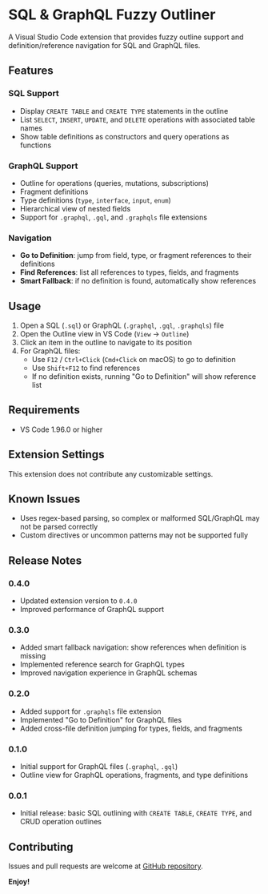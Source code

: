 # SQL & GraphQL Fuzzy Outliner

A Visual Studio Code extension that provides fuzzy outline support and definition/reference navigation for SQL and GraphQL files.

## Features

### SQL Support

- Display `CREATE TABLE` and `CREATE TYPE` statements in the outline
- List `SELECT`, `INSERT`, `UPDATE`, and `DELETE` operations with associated table names
- Show table definitions as constructors and query operations as functions

### GraphQL Support

- Outline for operations (queries, mutations, subscriptions)
- Fragment definitions
- Type definitions (`type`, `interface`, `input`, `enum`)
- Hierarchical view of nested fields
- Support for `.graphql`, `.gql`, and `.graphqls` file extensions

### Navigation

- **Go to Definition**: jump from field, type, or fragment references to their definitions
- **Find References**: list all references to types, fields, and fragments
- **Smart Fallback**: if no definition is found, automatically show references

## Usage

1. Open a SQL (`.sql`) or GraphQL (`.graphql`, `.gql`, `.graphqls`) file
2. Open the Outline view in VS Code (`View` -> `Outline`)
3. Click an item in the outline to navigate to its position
4. For GraphQL files:
   - Use `F12` / `Ctrl+Click` (`Cmd+Click` on macOS) to go to definition
   - Use `Shift+F12` to find references
   - If no definition exists, running "Go to Definition" will show reference list

## Requirements

- VS Code 1.96.0 or higher

## Extension Settings

This extension does not contribute any customizable settings.

## Known Issues

- Uses regex-based parsing, so complex or malformed SQL/GraphQL may not be parsed correctly
- Custom directives or uncommon patterns may not be supported fully

## Release Notes

### 0.4.0

- Updated extension version to `0.4.0`
- Improved performance of GraphQL support

### 0.3.0

- Added smart fallback navigation: show references when definition is missing
- Implemented reference search for GraphQL types
- Improved navigation experience in GraphQL schemas

### 0.2.0

- Added support for `.graphqls` file extension
- Implemented "Go to Definition" for GraphQL files
- Added cross-file definition jumping for types, fields, and fragments

### 0.1.0

- Initial support for GraphQL files (`.graphql`, `.gql`)
- Outline view for GraphQL operations, fragments, and type definitions

### 0.0.1

- Initial release: basic SQL outlining with `CREATE TABLE`, `CREATE TYPE`, and CRUD operation outlines

## Contributing

Issues and pull requests are welcome at [GitHub repository](https://github.com/Sixeight/sql-fuzzy-outliner).

**Enjoy!**
